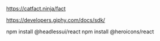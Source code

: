 https://catfact.ninja/fact

https://developers.giphy.com/docs/sdk/

npm install @headlessui/react
npm install @heroicons/react
